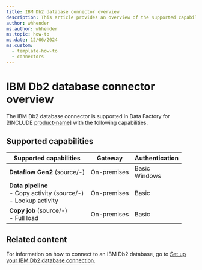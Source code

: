 ```yaml
---
title: IBM Db2 database connector overview
description: This article provides an overview of the supported capabilities of the IBM Db2 database connector.
author: whhender
ms.author: whhender
ms.topic: how-to
ms.date: 12/06/2024
ms.custom:
  - template-how-to
  - connectors
---
```


# IBM Db2 database connector overview

The IBM Db2 database connector is supported in Data Factory for [!INCLUDE [product-name](../includes/product-name.md)] with the following capabilities.

## Supported capabilities

| Supported capabilities| Gateway | Authentication|
|---------| --------| --------|
| **Dataflow Gen2** (source/-)|On-premises |Basic<br> Windows |
| **Data pipeline**<br>- Copy activity (source/-) <br>- Lookup activity    |On-premises |Basic |
| **Copy job** (source/-) <br>- Full load | On-premises |Basic |

## Related content

For information on how to connect to an IBM Db2 database, go to [Set up your IBM Db2 database connection](connector-ibm-db2-database.md).
